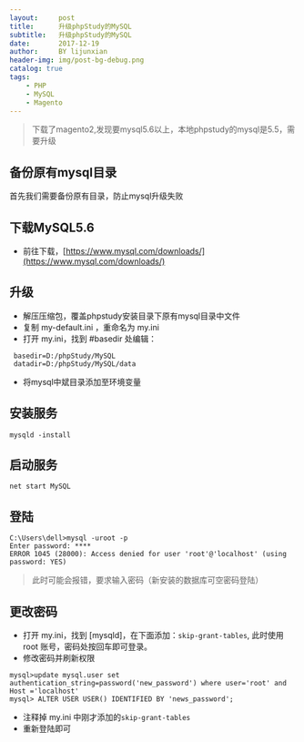 ```yaml
---
layout:     post
title:      升级phpStudy的MySQL
subtitle:   升级phpStudy的MySQL
date:       2017-12-19
author:     BY lijunxian
header-img: img/post-bg-debug.png
catalog: true
tags:
    - PHP
    - MySQL
    - Magento
---
```


> 下载了magento2,发现要mysql5.6以上，本地phpstudy的mysql是5.5，需要升级

## 备份原有mysql目录

首先我们需要备份原有目录，防止mysql升级失败

## 下载MySQL5.6

- 前往下载，[https://www.mysql.com/downloads/](https://www.mysql.com/downloads/)

## 升级

- 解压压缩包，覆盖phpstudy安装目录下原有mysql目录中文件
- 复制 my-default.ini ，重命名为 my.ini
- 打开 my.ini，找到 #basedir 处编辑：
 
```
 basedir=D:/phpStudy/MySQL
 datadir=D:/phpStudy/MySQL/data
```
- 将mysql中斌目录添加至环境变量


## 安装服务
```
mysqld -install
```

## 启动服务
```
net start MySQL
```

## 登陆
```
C:\Users\dell>mysql -uroot -p
Enter password: ****
ERROR 1045 (28000): Access denied for user 'root'@'localhost' (using password: YES)
```
>此时可能会报错，要求输入密码（新安装的数据库可空密码登陆）

## 更改密码
- 打开 my.ini，找到 [mysqld]，在下面添加：`skip-grant-tables`,
此时使用 root 账号，密码处按回车即可登录。
- 修改密码并刷新权限
```
mysql>update mysql.user set authentication_string=password('new_password') where user='root' and Host ='localhost'
mysql> ALTER USER USER() IDENTIFIED BY 'news_password';
```
- 注释掉 my.ini 中刚才添加的`skip-grant-tables`
- 重新登陆即可